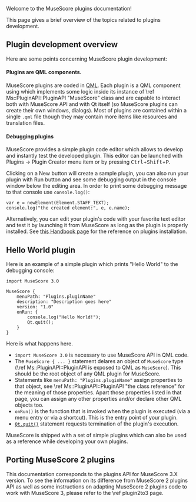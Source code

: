 Welcome to the MuseScore plugins documentation!

This page gives a brief overview of the topics related to plugins development.

## Plugin development overview

Here are some points concerning MuseScore plugin development:

#### Plugins are QML components.
MuseScore plugins are coded in
[QML](https://doc.qt.io/qt-5/qmlapplications.html#what-is-qml).
Each plugin is a QML component using which implements some logic inside its
instance of \ref Ms::PluginAPI::PluginAPI "MuseScore" class and are capable to
interact both with MuseScore API and with Qt itself (so MuseScore plugins can
create their own windows, dialogs). Most of plugins are contained within a
single `.qml` file though they may contain more items like resources and
translation files.

#### Debugging plugins
MuseScore provides a simple plugin code editor which allows to develop and
instantly test the developed plugin. This editor can be launched with Plugins →
Plugin Creator menu item or by pressing
<kbd>Ctrl</kbd>+<kbd>Shift</kbd>+<kbd>P</kbd>.

Clicking on a New button will create a sample plugin, you can also run your
plugin with Run button and see some debugging output in the console window below
the editing area. In order to print some debugging message to that console use
`console.log()`:
```
var e = newElement(Element.STAFF_TEXT);
console.log("the created element:", e, e.name);
```

Alternatively, you can edit your plugin's code with your favorite text editor
and test it by launching it from MuseScore as long as the plugin is properly
installed. See [this Handbook
page](https://musescore.org/en/handbook/plugins#installation)
for the reference on plugins installation.

## Hello World plugin

Here is an example of a simple plugin which prints "Hello World" to the
debugging console:
```
import MuseScore 3.0

MuseScore {
    menuPath: "Plugins.pluginName"
    description: "Description goes here"
    version: "1.0"
    onRun: {
        console.log("Hello World!");
        Qt.quit();
    }
}
```

Here is what happens here.

- `import MuseScore 3.0` is necessary to use MuseScore API in QML code.
- The `MuseScore { ... }` statement delares an object of `MuseScore` type (\ref
Ms::PluginAPI::PluginAPI is exposed to QML as `MuseScore`). This should be
the root object of any QML plugin for MuseScore.
- Statements like `menuPath: "Plugins.pluginName"` assign properties to that
object, see \ref
Ms::PluginAPI::PluginAPI "the class reference" for the meaning of those
properties. Apart those properties listed in that page, you can assign any
other properties and/or declare other QML objects too.
- `onRun()` is the function that is invoked when the plugin is executed (via a
menu entry or via a shortcut). This is the entry point of your plugin.
- [`Qt.quit()`](https://doc.qt.io/qt-5/qml-qtqml-qt.html#quit-method) statement
requests termination of the plugin's execution.

MuseScore is shipped with a set of simple plugins which can also be used as
a reference while developing your own plugins.

## Porting MuseScore 2 plugins
This documentation corresponds to the plugins API for MuseScore 3.X version.
To see the information on its difference from MuseScore 2 plugins API as well
as some instructions on adapting MuseScore 2 plugins code to work with
MuseScore 3, please refer to the \ref plugin2to3 page.
